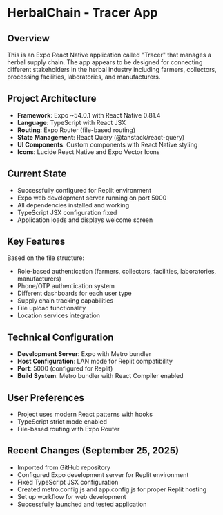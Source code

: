 # HerbalChain - Tracer App

## Overview
This is an Expo React Native application called "Tracer" that manages a herbal supply chain. The app appears to be designed for connecting different stakeholders in the herbal industry including farmers, collectors, processing facilities, laboratories, and manufacturers.

## Project Architecture
- **Framework**: Expo ~54.0.1 with React Native 0.81.4
- **Language**: TypeScript with React JSX
- **Routing**: Expo Router (file-based routing)
- **State Management**: React Query (@tanstack/react-query)
- **UI Components**: Custom components with React Native styling
- **Icons**: Lucide React Native and Expo Vector Icons

## Current State
- Successfully configured for Replit environment
- Expo web development server running on port 5000
- All dependencies installed and working
- TypeScript JSX configuration fixed
- Application loads and displays welcome screen

## Key Features
Based on the file structure:
- Role-based authentication (farmers, collectors, facilities, laboratories, manufacturers)
- Phone/OTP authentication system
- Different dashboards for each user type
- Supply chain tracking capabilities
- File upload functionality
- Location services integration

## Technical Configuration
- **Development Server**: Expo with Metro bundler
- **Host Configuration**: LAN mode for Replit compatibility
- **Port**: 5000 (configured for Replit)
- **Build System**: Metro bundler with React Compiler enabled

## User Preferences
- Project uses modern React patterns with hooks
- TypeScript strict mode enabled
- File-based routing with Expo Router

## Recent Changes (September 25, 2025)
- Imported from GitHub repository
- Configured Expo development server for Replit environment
- Fixed TypeScript JSX configuration
- Created metro.config.js and app.config.js for proper Replit hosting
- Set up workflow for web development
- Successfully launched and tested application